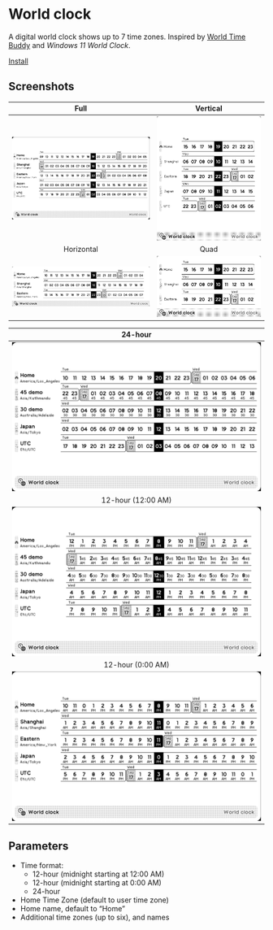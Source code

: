 # World clock

A digital world clock shows up to 7 time zones. Inspired by [World Time Buddy](https://www.worldtimebuddy.com/) and _Windows 11 World Clock_.

[Install](https://usetrmnl.com/recipes/153664)

## Screenshots

| Full | Vertical |
| :---: | :---: |
| ![Screenshot](./images/f.png) | ![Screenshot](./images/v.png) |
| Horizontal | Quad |
| ![Screenshot](./images/h.png) | ![Screenshot](./images/q.png) |

|  24-hour | 
| :---: |
| ![Screenshot](./images/h23-f.png) |
| 12-hour (12:00 AM) |
| ![Screenshot](./images/h12-f.png) |
| 12-hour (0:00 AM) |
| ![Screenshot](./images/h11-f.png) |

## Parameters

- Time format:
  - 12-hour (midnight starting at 12:00 AM)
  - 12-hour (midnight starting at 0:00 AM)
  - 24-hour
- Home Time Zone (default to user time zone)
- Home name, default to “Home”
- Additional time zones (up to six), and names
